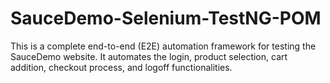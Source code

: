# SauceDemo-Selenium-TestNG-POM
This is a complete end-to-end (E2E) automation framework for testing the SauceDemo website. It automates the login, product selection, cart addition, checkout process, and logoff functionalities.
